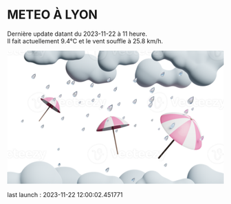 # METEO À LYON

Dernière update datant du 2023-11-22 à 11 heure.  
Il fait actuellement 9.4°C et le vent souffle à 25.8 km/h.      

![](./.github/rain.png)

last launch : 2023-11-22 12:00:02.451771
